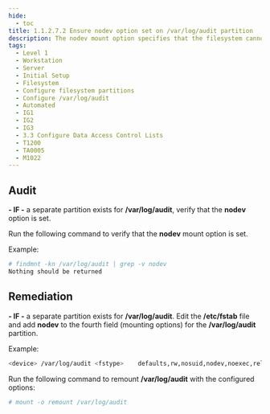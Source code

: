```yaml
---
hide:
  - toc
title: 1.1.2.7.2 Ensure nodev option set on /var/log/audit partition
description: The nodev mount option specifies that the filesystem cannot contain special devices.
tags:
  - Level 1
  - Workstation
  - Server
  - Initial Setup
  - Filesystem
  - Configure filesystem partitions
  - Configure /var/log/audit
  - Automated
  - IG1
  - IG2
  - IG3
  - 3.3 Configure Data Access Control Lists
  - T1200
  - TA0005
  - M1022
---
```


## Audit
**- IF -** a separate partition exists for **/var/log/audit**, verify that the **nodev** option is set.

Run the following command to verify that the **nodev** mount option is set.

Example:
```bash
# findmnt -kn /var/log/audit | grep -v nodev
Nothing should be returned
```

## Remediation
**- IF -** a separate partition exists for **/var/log/audit**.
Edit the **/etc/fstab** file and add **nodev** to the fourth field (mounting options) for the **/var/log/audit** partition.

Example:
```bash
<device> /var/log/audit <fstype>	defaults,rw,nosuid,nodev,noexec,relatime 0 0
```

Run the following command to remount **/var/log/audit** with the configured options:
```bash
# mount -o remount /var/log/audit
```

